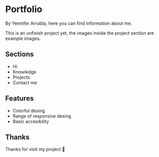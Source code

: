 
# Portfolio

By Yennifer Arrubla, 
here you can find information about me. 

This is an unfinish project yet, the images inside the project section are example images. 


## Sections

- Hi
- Knowledge
- Projects
- Contact me


## Features

- Colorful desing
- Range of responsive desing
- Basic accesibility


## Thanks

Thanks for visit my project 💜

